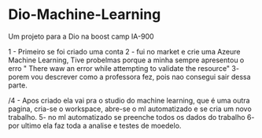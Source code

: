 # Dio-Machine-Learning
Um projeto para a Dio na boost camp IA-900

1 - Primeiro se foi criado uma conta
2 - fui no market e crie uma Azeure Machine Learning, Tive probelmas porque a minha sempre apresentou o erro " There waw an error while attempting to validate the resource"
3-  porem vou descrever como a professora fez, pois nao consegui sair dessa parte.



/4 - Apos criado ela vai pra o studio do machine learning, que é uma outra pagina, cria-se o workspace, abre-se o ml automatizado e se cria um novo trabalho.
5- no ml automatizado se preenche todos os dados do trabalho
6- por ultimo ela faz toda a analise e testes de moedelo.
